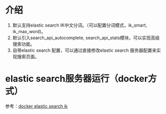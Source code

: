 # 介绍
1. 默认支持elastic search IK中文分词。（可以配置分词模式，ik_smart, ik_max_word)。
2. 默认引入search_api_autocomplete, search_api_stats模块，可以实现高级搜索功能。
3. 自带elastic search 配置，可以通过直接修改elastic search 服务器配置来实现搜索页面。

# elastic search服务器运行（docker方式）
参考：[docker elastic search ik](https://github.com/davyin-co/elasticsearch-ik)
